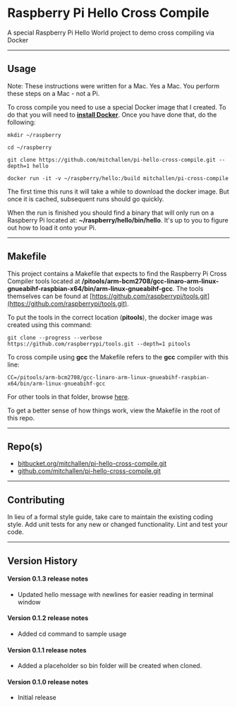 # Raspberry Pi Hello Cross Compile

A special Raspberry Pi Hello World project to demo cross compiling via Docker

* * *

## Usage

Note: These instructions were written for a Mac. Yes a Mac. You perform these steps on a Mac - not a Pi.

To cross compile you need to use a special Docker image that I created. To do that you will need to __[install Docker](https://docs.docker.com/engine/installation/)__.  Once you have done that, do the following:

	mkdir ~/raspberry

	cd ~/raspberry
	
	git clone https://github.com/mitchallen/pi-hello-cross-compile.git --depth=1 hello
	
    docker run -it -v ~/raspberry/hello:/build mitchallen/pi-cross-compile

The first time this runs it will take a while to download the docker image. But once it is cached, subsequent runs should go quickly.

When the run is finished you should find a binary that will only run on a Raspberry Pi located at: __~/raspberry/hello/bin/hello__. It's up to you to figure out how to load it onto your Pi.

* * *

## Makefile

This project contains a Makefile that expects to find the Raspberry Pi Cross Compiler tools located at __/pitools/arm-bcm2708/gcc-linaro-arm-linux-gnueabihf-raspbian-x64/bin/arm-linux-gnueabihf-gcc__. The tools themselves can be found at [https://github.com/raspberrypi/tools.git](https://github.com/raspberrypi/tools.git).

To put the tools in the correct location (__pitools__), the docker image was created using this command:

    git clone --progress --verbose https://github.com/raspberrypi/tools.git --depth=1 pitools

To cross compile using __gcc__ the Makefile refers to the __gcc__ compiler with this line:

    CC=/pitools/arm-bcm2708/gcc-linaro-arm-linux-gnueabihf-raspbian-x64/bin/arm-linux-gnueabihf-gcc

For other tools in that folder, browse [here](https://github.com/raspberrypi/tools/tree/master/arm-bcm2708/gcc-linaro-arm-linux-gnueabihf-raspbian-x64/bin).

To get a better sense of how things work, view the Makefile in the root of this repo.

* * *
 
## Repo(s)

* [bitbucket.org/mitchallen/pi-hello-cross-compile.git](https://bitbucket.org/mitchallen/pi-hello-cross-compile.git)
* [github.com/mitchallen/pi-hello-cross-compile.git](https://github.com/mitchallen/pi-hello-cross-compile.git)

* * *

## Contributing

In lieu of a formal style guide, take care to maintain the existing coding style.
Add unit tests for any new or changed functionality. Lint and test your code.

* * *

## Version History

#### Version 0.1.3 release notes

* Updated hello message with newlines for easier reading in terminal window

#### Version 0.1.2 release notes

* Added cd command to sample usage

#### Version 0.1.1 release notes

* Added a placeholder so bin folder will be created when cloned.

#### Version 0.1.0 release notes

* Initial release


